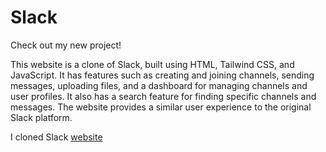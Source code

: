 # Slack

Check out my new project!

This website is a clone of Slack, built using HTML, Tailwind CSS, and JavaScript. It has features such as creating and joining channels, sending messages, uploading files, and a dashboard for managing channels and user profiles. It also has a search feature for finding specific channels and messages. The website provides a similar user experience to the original Slack platform.

I cloned Slack [website](https://slack-clone-hyb.netlify.app/)

